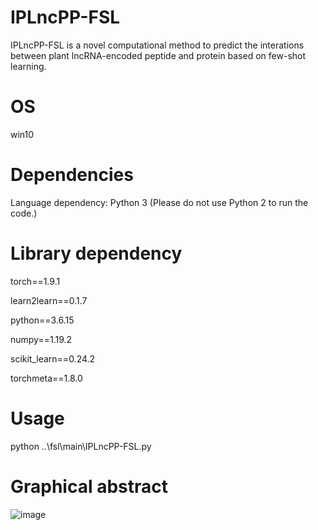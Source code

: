 # IPLncPP-FSL

IPLncPP-FSL is a novel computational method to predict the interations between plant lncRNA-encoded peptide and protein based on few-shot learning. 

# OS
win10

# Dependencies
Language dependency: Python 3 (Please do not use Python 2 to run the code.)

# Library dependency

torch==1.9.1 

learn2learn==0.1.7

python==3.6.15

numpy==1.19.2

scikit_learn==0.24.2

torchmeta==1.8.0

# Usage

python ..\fsl\main\IPLncPP-FSL.py

# Graphical abstract

![image](https://github.com/zzssyy/IPLncPP-FSL/blob/master/Graphic_Abstract.png)

